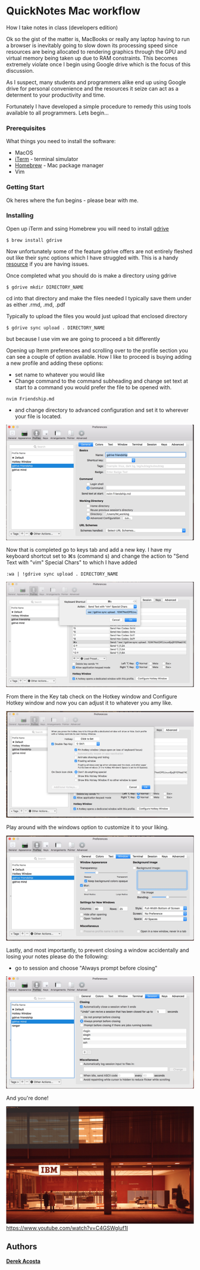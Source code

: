 # QuickNotes Mac workflow

How I take notes in class (developers edition)

Ok so the gist of the matter is, MacBooks or really any laptop having to run a browser is inevitably going to slow down its processing speed since resources are being allocated to rendering graphics through the GPU and virtual memory being taken up due to RAM constraints. This becomes extremely violate once I begin using Google drive which is the focus of this discussion. 

As I suspect, many students and programmers alike end up using Google drive for personal convenience and the resources it seize can act as a determent to your productivity and time. 

Fortunately I have developed a simple procedure to remedy this using tools available to all programmers. Lets begin...

### Prerequisites

What things you need to install the software: 
* MacOS
* [iTerm](https://www.iterm2.com/) - terminal simulator
* [Homebrew](https://brew.sh/) - Mac package manager
* Vim 

### Getting Start

Ok heres where the fun begins - please bear with me. 

### Installing

Open up iTerm and ssing Homebrew you will need to install [gdrive](https://github.com/prasmussen/gdrive)

```
$ brew install gdrive
```

Now unfortunately some of the feature gdrive offers are not entirely fleshed out like their sync options which I have struggled with. This is a handy [resource](https://github.com/cyhsu/gdrive_doc) if you are having issues.

Once completed what you should do is make a directory using gdrive

```
$ gdrive mkdir DIRECTORY_NAME
```

cd into that directory and make the files needed I typically save them under as either .rmd, .md, .pdf

Typically to upload the files you would just upload that enclosed directory 

```
$ gdrive sync upload . DIRECTORY_NAME
```
but because I use vim we are going to proceed a bit differently


Opening up Iterm preferences and scrolling over to the profile section you can see a couple of option available. 
How I like to proceed is buying adding a new profile and adding these options:
* set name to whatever you would like 
* Change command to the command subheading and change set text at start to a command you would prefer the file to be opened with. 
```
nvim Friendship.md
```
* and change directory to advanced configuration and set it to wherever your file is located. 

![](https://github.com/derekacosta/QuickNotes/blob/master/Screen%20Shot%202018-03-13%20at%206.26.50%20PM.jpg)

Now that is completed go to keys tab and add a new key. 
I have my keyboard shortcut set to ⌘s (command s) and change the action to "Send Text with "vim" Special Chars" to which I have added 

```
:wa | !gdrive sync upload . DIRECTORY_NAME
```
![](https://github.com/derekacosta/QuickNotes/raw/master/Screen%20Shot%202018-03-13%20at%206.26.20%20PM.jpg)

From there in the Key tab check on the Hotkey window and Configure Hotkey window and now you can adjust it to whatever you amy like. 

![](https://github.com/derekacosta/QuickNotes/raw/master/Screen%20Shot%202018-03-13%20at%206.26.07%20PM.jpg)

Play around with the windows option to customize it to your liking. 

![](https://github.com/derekacosta/QuickNotes/raw/master/Screen%20Shot%202018-03-13%20at%206.26.32%20PM.jpg)

Lastly, and most importantly, to prevent closing a window accidentally and losing your notes please do the following: 
* go to session and choose "Always prompt before closing"

![](https://github.com/derekacosta/QuickNotes/blob/master/Screen%20Shot%202018-03-20%20at%2011.20.53%20AM.jpg)

And you're done! 

[![](https://github.com/derekacosta/QuickNotes/raw/master/Screen%20Shot%202018-03-13%20at%2011.40.06%20PM.jpg)](https://www.youtube.com/watch?v=C4GSWgluf1I)
https://www.youtube.com/watch?v=C4GSWgluf1I

## Authors

[**Derek Acosta**](https://github.com/derekacosta)
